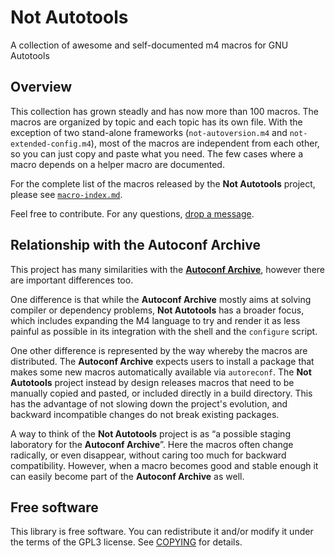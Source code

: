 Not Autotools
=============

A collection of awesome and self-documented m4 macros for GNU Autotools


Overview
--------

This collection has grown steadly and has now more than 100 macros. The macros
are organized by topic and each topic has its own file. With the exception of
two stand-alone frameworks (`not-autoversion.m4` and `not-extended-config.m4`),
most of the macros are independent from each other, so you can just copy and
paste what you need. The few cases where a macro depends on a helper macro are
documented.

For the complete list of the macros released by the **Not Autotools** project,
please see [`macro-index.md`][1].

Feel free to contribute. For any questions, [drop a message][2].


Relationship with the Autoconf Archive
--------------------------------------

This project has many similarities with the [**Autoconf Archive**][3], however
there are important differences too.

One difference is that while the **Autoconf Archive** mostly aims at solving
compiler or dependency problems, **Not Autotools** has a broader focus, which
includes expanding the M4 language to try and render it as less painful as
possible in its integration with the shell and the `configure` script.

One other difference is represented by the way whereby the macros are
distributed. The **Autoconf Archive** expects users to install a package that
makes some new macros automatically available via `autoreconf`. The **Not
Autotools** project instead by design releases macros that need to be manually
copied and pasted, or included directly in a build directory. This has the
advantage of not slowing down the project's evolution, and backward
incompatible changes do not break existing packages.

A way to think of the **Not Autotools** project is as “a possible staging
laboratory for the **Autoconf Archive**”. Here the macros often change
radically, or even disappear, without caring too much for backward
compatibility. However, when a macro becomes good and stable enough it can
easily become part of the **Autoconf Archive** as well.


Free software
-------------

This library is free software. You can redistribute it and/or modify it under
the terms of the GPL3 license. See [COPYING][4] for details.


  [1]: macro-index.md
  [2]: https://github.com/madmurphy/not-autotools/issues
  [3]: https://www.gnu.org/software/autoconf-archive/
  [4]: https://github.com/madmurphy/not-autotools/blob/master/COPYING

